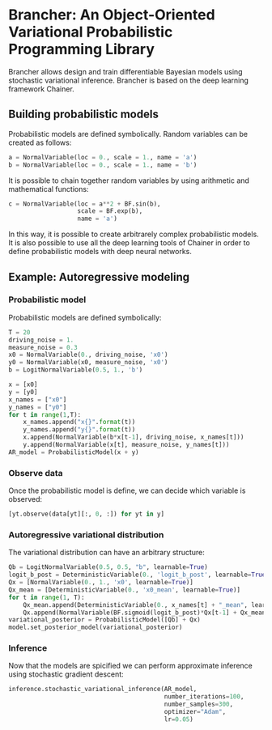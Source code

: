 # Brancher: An Object-Oriented Variational Probabilistic Programming Library

Brancher allows design and train differentiable Bayesian models using stochastic variational inference. Brancher is based on the deep learning framework Chainer. 

## Building probabilistic models ##
Probabilistic models are defined symbolically. Random variables can be created as follows:
```python
a = NormalVariable(loc = 0., scale = 1., name = 'a')
b = NormalVariable(loc = 0., scale = 1., name = 'b')
```
It is possible to chain together random variables by using arithmetic and mathematical functions:
```python
c = NormalVariable(loc = a**2 + BF.sin(b), 
                   scale = BF.exp(b), 
                   name = 'a')
```
In this way, it is possible to create arbitrarely complex probabilistic models. It is also possible to use all the deep learning tools of Chainer in order to define probabilistic models with deep neural networks.

## Example: Autoregressive modeling ##

### Probabilistic model ###
Probabilistic models are defined symbolically:

```python
T = 20
driving_noise = 1.
measure_noise = 0.3
x0 = NormalVariable(0., driving_noise, 'x0')
y0 = NormalVariable(x0, measure_noise, 'x0')
b = LogitNormalVariable(0.5, 1., 'b')

x = [x0]
y = [y0]
x_names = ["x0"]
y_names = ["y0"]
for t in range(1,T):
    x_names.append("x{}".format(t))
    y_names.append("y{}".format(t))
    x.append(NormalVariable(b*x[t-1], driving_noise, x_names[t]))
    y.append(NormalVariable(x[t], measure_noise, y_names[t]))
AR_model = ProbabilisticModel(x + y)
```


### Observe data ###
Once the probabilistic model is define, we can decide which variable is observed:

```python
[yt.observe(data[yt][:, 0, :]) for yt in y]
```

### Autoregressive variational distribution ###
The variational distribution can have an arbitrary structure:

```python
Qb = LogitNormalVariable(0.5, 0.5, "b", learnable=True)
logit_b_post = DeterministicVariable(0., 'logit_b_post', learnable=True)
Qx = [NormalVariable(0., 1., 'x0', learnable=True)]
Qx_mean = [DeterministicVariable(0., 'x0_mean', learnable=True)]
for t in range(1, T):
    Qx_mean.append(DeterministicVariable(0., x_names[t] + "_mean", learnable=True))
    Qx.append(NormalVariable(BF.sigmoid(logit_b_post)*Qx[t-1] + Qx_mean[t], 1., x_names[t], learnable=True))
variational_posterior = ProbabilisticModel([Qb] + Qx)
model.set_posterior_model(variational_posterior)
```

### Inference ###
Now that the models are spicified we can perform approximate inference using stochastic gradient descent:

```python
inference.stochastic_variational_inference(AR_model, 
                                           number_iterations=100,
                                           number_samples=300,
                                           optimizer="Adam",
                                           lr=0.05)
```

